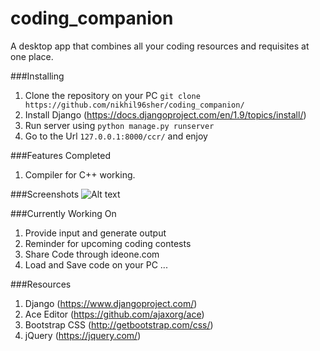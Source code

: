 # coding_companion
A desktop app that combines all your coding resources and requisites at one place.

###Installing
1. Clone the repository on your PC `git clone https://github.com/nikhil96sher/coding_companion/`
2. Install Django (https://docs.djangoproject.com/en/1.9/topics/install/)
3. Run server using `python manage.py runserver`
4. Go to the Url `127.0.0.1:8000/ccr/` and enjoy

###Features Completed
1. Compiler for C++ working.

###Screenshots
![Alt text](https://github.com/nikhil96sher/coding_companion/blob/master/screenshots/compile_error.png "Compilation Error")

###Currently Working On
1. Provide input and generate output
2. Reminder for upcoming coding contests
3. Share Code through ideone.com
4. Load and Save code on your PC ...

###Resources
1. Django (https://www.djangoproject.com/)
2. Ace Editor (https://github.com/ajaxorg/ace)
3. Bootstrap CSS (http://getbootstrap.com/css/)
4. jQuery (https://jquery.com/)

